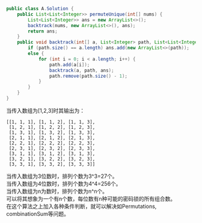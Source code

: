 ```java
public class A.Solution {
    public List<List<Integer>> permuteUnique(int[] nums) {
        List<List<Integer>> ans = new ArrayList<>();
        backtrack(nums, new ArrayList<>(), ans);
        return ans;
    }
    public void backtrack(int[] a, List<Integer> path, List<List<Integer>> ans) {
        if (path.size() == a.length) ans.add(new ArrayList<>(path));
        else {
            for (int i = 0; i < a.length; i++) {
                path.add(a[i]);
                backtrack(a, path, ans);
                path.remove(path.size() - 1);
            }
        }
    }
}
```
当传入数组为[1,2,3]时其输出为：
```
[[1, 1, 1], [1, 1, 2], [1, 1, 3],
 [1, 2, 1], [1, 2, 2], [1, 2, 3],
 [1, 3, 1], [1, 3, 2], [1, 3, 3], 
 [2, 1, 1], [2, 1, 2], [2, 1, 3], 
 [2, 2, 1], [2, 2, 2], [2, 2, 3], 
 [2, 3, 1], [2, 3, 2], [2, 3, 3], 
 [3, 1, 1], [3, 1, 2], [3, 1, 3],
 [3, 2, 1], [3, 2, 2], [3, 2, 3], 
 [3, 3, 1], [3, 3, 2], [3, 3, 3]]
```
当传入数组为3位数时，排列个数为3^3=27个。<br>
当传入数组为4位数时，排列个数为4^4=256个。<br>
当传入数组为n为数时，排列个数为n^n个。<br>
可以将其想象为一个有n个数，每位数有n种可能的密码锁的所有组合数。<br>
在这个算法之上加入各种条件判断，就可以解决如Permutations, combinationSum等问题。

